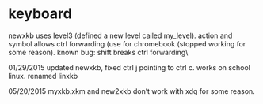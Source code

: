 # keyboard
newxkb uses level3 (defined a new level called my_level). action and symbol allows ctrl forwarding (use for chromebook (stopped working for some reason). known bug: shift breaks ctrl forwarding\

01/29/2015 updated newxkb, fixed ctrl j pointing to ctrl c. works on school linux. renamed linxkb

05/20/2015 myxkb.xkm and new2xkb don’t work with xdq for some reason.
